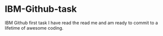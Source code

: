 # IBM-Github-task
IBM Github  first task
I have read the read me and am ready to commit to a lifetime of awesome coding.
